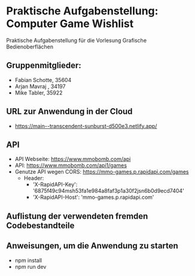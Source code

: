# Praktische Aufgabenstellung: Computer Game Wishlist
Praktische Aufgabenstellung für die Vorlesung Grafische Bedienoberflächen

## Gruppenmitglieder:
* Fabian Schotte, 35604
* Arjan Mavraj , 34197
* Mike Tabler, 35922

## URL zur Anwendung in der Cloud
* https://main--transcendent-sunburst-d500e3.netlify.app/

## API
* API Webseite: https://www.mmobomb.com/api
* API: https://www.mmobomb.com/api1/games
* Genutze API wegen CORS: https://mmo-games.p.rapidapi.com/games
    * Header:
        * 'X-RapidAPI-Key': '6875f49c94msh53fa1e984a8faf3p1a30f2jsn6b0d9ecd7404'
        * 'X-RapidAPI-Host': 'mmo-games.p.rapidapi.com'

## Auflistung der verwendeten fremden Codebestandteile

## Anweisungen, um die Anwendung zu starten
* npm install
* npm run dev
